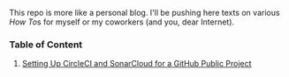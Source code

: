 This repo is more like a personal blog. I'll be pushing here texts on various *How To*s for myself or my coworkers (and you, dear Internet).

### Table of Content

1. [Setting Up CircleCI and SonarCloud for a GitHub Public Project](https://github.com/cookieMr/guides/tree/master/github_circleci_sonarcloud/github_circleci_sonarcloud.md)
